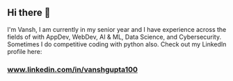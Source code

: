 ## Hi there 👋

I'm Vansh,
I am currently in my senior year and I have experience across the fields of with AppDev, WebDev, AI & ML, Data Science, and Cybersecurity. Sometimes I do competitive coding with python also.
Check out my LinkedIn profile here:

### www.linkedin.com/in/vanshgupta100
